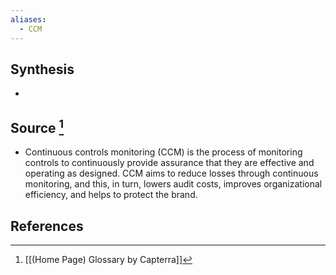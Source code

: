 ```yaml
---
aliases:
  - CCM
---
```

## Synthesis
- 
## Source [^1]
- Continuous controls monitoring (CCM) is the process of monitoring controls to continuously provide assurance that they are effective and operating as designed. CCM aims to reduce losses through continuous monitoring, and this, in turn, lowers audit costs, improves organizational efficiency, and helps to protect the brand.
## References

[^1]: [[(Home Page) Glossary by Capterra]]